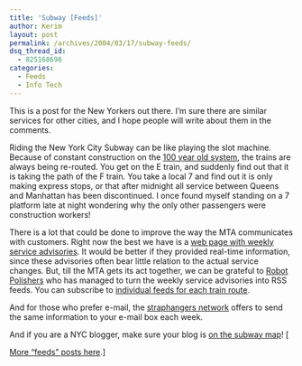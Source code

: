 ```yaml
---
title: 'Subway [Feeds]'
author: Kerim
layout: post
permalink: /archives/2004/03/17/subway-feeds/
dsq_thread_id:
  - 825168696
categories:
  - Feeds
  - Info Tech
---
```

This is a post for the New Yorkers out there. I&#8217;m sure there are similar services for other cities, and I hope people will write about them in the comments.

Riding the New York City Subway can be like playing the slot machine. Because of constant construction on the <a href="http://www.mta.info/mta/centennial.htm" onclick="_gaq.push(['_trackEvent', 'outbound-article', 'http://www.mta.info/mta/centennial.htm', '100 year old system']);" >100 year old system</a>, the trains are always being re-routed. You get on the E train, and suddenly find out that it is taking the path of the F train. You take a local 7 and find out it is only making express stops, or that after midnight all service between Queens and Manhattan has been discontinued. I once found myself standing on a 7 platform late at night wondering why the only other passengers were construction workers!

There is a lot that could be done to improve the way the MTA communicates with customers. Right now the best we have is a <a href="http://www.mta.info/nyct/service/subsrvno.htm" onclick="_gaq.push(['_trackEvent', 'outbound-article', 'http://www.mta.info/nyct/service/subsrvno.htm', 'web page with weekly service advisories']);" >web page with weekly service advisories</a>. It would be better if they provided real-time information, since these advisories often bear little relation to the actual service changes. But, till the MTA gets its act together, we can be grateful to <a href="http://www.robotpolishers.com/subway/" onclick="_gaq.push(['_trackEvent', 'outbound-article', 'http://www.robotpolishers.com/subway/', 'Robot Polishers']);" >Robot Polishers</a> who has managed to turn the weekly service advisories into RSS feeds. You can subscribe to <a href="http://www.robotpolishers.com/subway/" onclick="_gaq.push(['_trackEvent', 'outbound-article', 'http://www.robotpolishers.com/subway/', 'individual feeds for each train route']);" >individual feeds for each train route</a>.

And for those who prefer e-mail, the <a href="http://www.straphangers.org/" onclick="_gaq.push(['_trackEvent', 'outbound-article', 'http://www.straphangers.org/', 'straphangers network']);" >straphangers network</a> offers to send the same information to your e-mail box each week.

And if you are a NYC blogger, make sure your blog is <a href="http://www.nycbloggers.com/" onclick="_gaq.push(['_trackEvent', 'outbound-article', 'http://www.nycbloggers.com/', 'on the subway map']);" >on the subway map</a>! [

<a href="http://test.oxus.net/archives/cat_feeds.html" onclick="_gaq.push(['_trackEvent', 'outbound-article', 'http://test.oxus.net/archives/cat_feeds.html', 'More &#8220;feeds&#8221; posts here']);" >More &#8220;feeds&#8221; posts here</a>.] 

